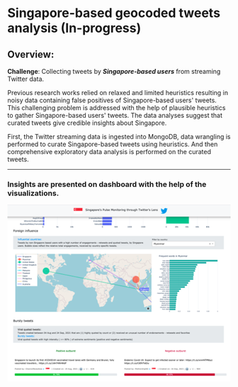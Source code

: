 # Singapore-based geocoded tweets analysis (In-progress)

## Overview:
**Challenge**: Collecting tweets by ***Singapore-based users*** from streaming Twitter data.

Previous research works relied on relaxed and limited heuristics resulting in noisy data containing false positives of Singapore-based users' tweets. 
This challenging problem is addressed with the help of plausible heuristics to gather Singapore-based users' tweets. The data analyses suggest that curated tweets give credible insights about Singapore. 

First, the Twitter streaming data is ingested into MongoDB, data wrangling is performed to curate Singapore-based tweets using heuristics. And then comprehensive exploratory data analysis is performed on the curated tweets. 

--------------------------------------------------------------------------------

### Insights are presented on dashboard with the help of the visualizations. 

![Alt text](assets/sg-pulse-monitor.png?raw=true "Title")

